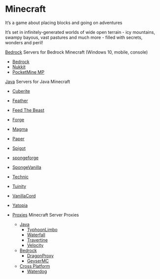 # Minecraft

It’s a game about placing blocks and going on adventures

It’s set in infinitely-generated worlds of wide open terrain - icy mountains, swampy bayous, vast pastures and much more - filled with secrets, wonders and peril!

[Bedrock](/minecraft/bedrock/) Servers for Bedrock Minecraft (Windows 10, mobile, console)
* [Bedrock](/minecraft/bedrock/bedrock/)
* [Nukkit](/minecraft/bedrock/nukkit/)  
* [PocketMine MP](/minecraft/bedrock/pocketmine_mp/)  

[Java](/minecraft/java/) Servers for Java Minecraft
* [Cuberite](/minecraft/java/cuberite/)
* [Feather](/minecraft/java/feather/)  
* [Feed The Beast](/minecraft/java/ftb/)  
* [Forge](/minecraft/java/forge/)  
* [Magma](/minecraft/java/magma/)
* [Paper](/minecraft/java/paper)
* [Spigot](/minecraft/java/spigot/)
* [spongeforge](/minecraft/java/spongeforge/)
* [SpongeVanilla](/minecraft/java/spongevanilla/)
* [Technic](/minecraft/java/technic/)
* [Tuinity](/minecraft/java/tuinity/)
* [VanillaCord](/minecraft/java/vanillacord/)
* [Yatopia](/minecraft/java/yatopia/)

* [Proxies](/minecraft/proxy/) Minecraft Server Proxies
  * [Java](/minecraft/proxy/java/)
    * [TyphoonLimbo](/minecraft/proxy/java/typhoonlimbo/)
    * [Waterfall](/minecraft/proxy/java/waterfall/)
    * [Travertine](/minecraft/proxy/java/travertine/)
    * [Velocity](/minecraft/proxy/java/velocity/)
  * [Bedrock](/minecraft/proxy/bedrock/)
    * [DragonProxy](/minecraft/proxy/bedrock/dragonproxy/)  
    * [GeyserMC](/minecraft/proxy/bedrock/geyser/)
  * [Cross Platform](/minecraft/proxy/cross_platform)
    * [Waterdog](/minecraft/proxy/cross_platform/waterdog/)

